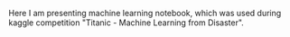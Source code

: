 Here I am presenting machine learning notebook, which was used during kaggle competition "Titanic - Machine Learning from Disaster".

